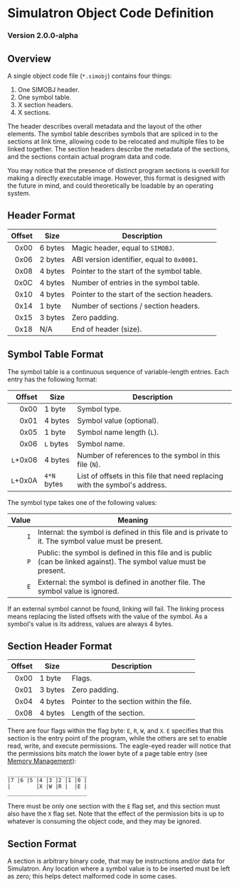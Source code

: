 # Simulatron Object Code Definition
### Version 2.0.0-alpha

## Overview
A single object code file (`*.simobj`) contains four things:
1. One SIMOBJ header.
2. One symbol table.
3. X section headers.
4. X sections.

The header describes overall metadata and the layout of the other elements. The symbol table describes symbols that are spliced in to the sections at link time, allowing code to be relocated and multiple files to be linked together. The section headers describe the metadata of the sections, and the sections contain actual program data and code.

You may notice that the presence of distinct program sections is overkill for making a directly executable image. However, this format is designed with the future in mind, and could theoretically be loadable by an operating system.

## Header Format
| Offset | Size    | Description                                  |
| ------:| ------- | -------------------------------------------- |
|   0x00 | 6 bytes | Magic header, equal to `SIMOBJ`.             |
|   0x06 | 2 bytes | ABI version identifier, equal to `0x0001`.   |
|   0x08 | 4 bytes | Pointer to the start of the symbol table.    |
|   0x0C | 4 bytes | Number of entries in the symbol table.       |
|   0x10 | 4 bytes | Pointer to the start of the section headers. |
|   0x14 | 1 byte  | Number of sections / section headers.        |
|   0x15 | 3 bytes | Zero padding.                                |
|   0x18 | N/A     | End of header (size).                        |

## Symbol Table Format
The symbol table is a continuous sequence of variable-length entries. Each entry has the following format:

|   Offset | Size        | Description                                                                 |
| --------:| ----------- | --------------------------------------------------------------------------- |
|     0x00 | 1 byte      | Symbol type.                                                                |
|     0x01 | 4 bytes     | Symbol value (optional).                                                    |
|     0x05 | 1 byte      | Symbol name length (`L`).                                                   |
|     0x06 | `L` bytes   | Symbol name.                                                                |
| `L`+0x06 | 4 bytes     | Number of references to the symbol in this file (`N`).                      |
| `L`+0x0A | `4*N` bytes | List of offsets in this file that need replacing with the symbol's address. |

The symbol type takes one of the following values:

| Value | Meaning                                                                                                             |
| -----:| ------------------------------------------------------------------------------------------------------------------- |
|  `I`  | Internal: the symbol is defined in this file and is private to it. The symbol value must be present.                |
|  `P`  | Public: the symbol is defined in this file and is public (can be linked against). The symbol value must be present. |
|  `E`  | External: the symbol is defined in another file. The symbol value is ignored.                                       |

If an external symbol cannot be found, linking will fail. The linking process means replacing the listed offsets with the value of the symbol. As a symbol's value is its address, values are always 4 bytes.

## Section Header Format
| Offset | Size    | Description                             |
| ------:| ------- | --------------------------------------- |
|   0x00 | 1 byte  | Flags.                                  |
|   0x01 | 3 bytes | Zero padding.                           |
|   0x04 | 4 bytes | Pointer to the section within the file. |
|   0x08 | 4 bytes | Length of the section.                  |

There are four flags within the flag byte: `E`, `R`, `W`, and `X`. `E` specifies that this section is the entry point of the program, while the others are set to enable read, write, and execute permissions. The eagle-eyed reader will notice that the permissions bits match the lower byte of a page table entry (see [Memory Management](memory-management.md)):
```
_________________________
|7 |6 |5 |4 |3 |2 |1 |0 |
|        |X |W |R |  |E |
_________________________
```

There must be only one section with the `E` flag set, and this section must also have the `X` flag set. Note that the effect of the permission bits is up to whatever is consuming the object code, and they may be ignored.

## Section Format
A section is arbitrary binary code, that may be instructions and/or data for Simulatron. Any location where a symbol value is to be inserted must be left as zero; this helps detect malformed code in some cases.
